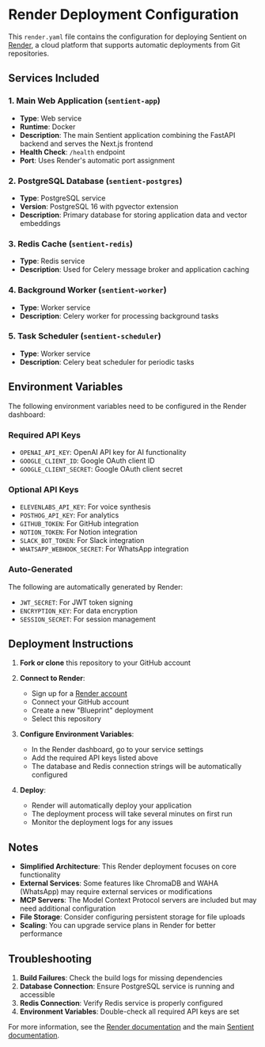# Render Deployment Configuration

This `render.yaml` file contains the configuration for deploying Sentient on [Render](https://render.com), a cloud platform that supports automatic deployments from Git repositories.

## Services Included

### 1. Main Web Application (`sentient-app`)
- **Type**: Web service
- **Runtime**: Docker
- **Description**: The main Sentient application combining the FastAPI backend and serves the Next.js frontend
- **Health Check**: `/health` endpoint
- **Port**: Uses Render's automatic port assignment

### 2. PostgreSQL Database (`sentient-postgres`)
- **Type**: PostgreSQL service
- **Version**: PostgreSQL 16 with pgvector extension
- **Description**: Primary database for storing application data and vector embeddings

### 3. Redis Cache (`sentient-redis`)
- **Type**: Redis service
- **Description**: Used for Celery message broker and application caching

### 4. Background Worker (`sentient-worker`)
- **Type**: Worker service
- **Description**: Celery worker for processing background tasks

### 5. Task Scheduler (`sentient-scheduler`)
- **Type**: Worker service  
- **Description**: Celery beat scheduler for periodic tasks

## Environment Variables

The following environment variables need to be configured in the Render dashboard:

### Required API Keys
- `OPENAI_API_KEY`: OpenAI API key for AI functionality
- `GOOGLE_CLIENT_ID`: Google OAuth client ID
- `GOOGLE_CLIENT_SECRET`: Google OAuth client secret

### Optional API Keys
- `ELEVENLABS_API_KEY`: For voice synthesis
- `POSTHOG_API_KEY`: For analytics
- `GITHUB_TOKEN`: For GitHub integration
- `NOTION_TOKEN`: For Notion integration
- `SLACK_BOT_TOKEN`: For Slack integration
- `WHATSAPP_WEBHOOK_SECRET`: For WhatsApp integration

### Auto-Generated
The following are automatically generated by Render:
- `JWT_SECRET`: For JWT token signing
- `ENCRYPTION_KEY`: For data encryption
- `SESSION_SECRET`: For session management

## Deployment Instructions

1. **Fork or clone** this repository to your GitHub account

2. **Connect to Render**:
   - Sign up for a [Render account](https://render.com)
   - Connect your GitHub account
   - Create a new "Blueprint" deployment
   - Select this repository

3. **Configure Environment Variables**:
   - In the Render dashboard, go to your service settings
   - Add the required API keys listed above
   - The database and Redis connection strings will be automatically configured

4. **Deploy**:
   - Render will automatically deploy your application
   - The deployment process will take several minutes on first run
   - Monitor the deployment logs for any issues

## Notes

- **Simplified Architecture**: This Render deployment focuses on core functionality
- **External Services**: Some features like ChromaDB and WAHA (WhatsApp) may require external services or modifications
- **MCP Servers**: The Model Context Protocol servers are included but may need additional configuration
- **File Storage**: Consider configuring persistent storage for file uploads
- **Scaling**: You can upgrade service plans in Render for better performance

## Troubleshooting

1. **Build Failures**: Check the build logs for missing dependencies
2. **Database Connection**: Ensure PostgreSQL service is running and accessible
3. **Redis Connection**: Verify Redis service is properly configured
4. **Environment Variables**: Double-check all required API keys are set

For more information, see the [Render documentation](https://render.com/docs) and the main [Sentient documentation](https://sentient-2.gitbook.io/docs).